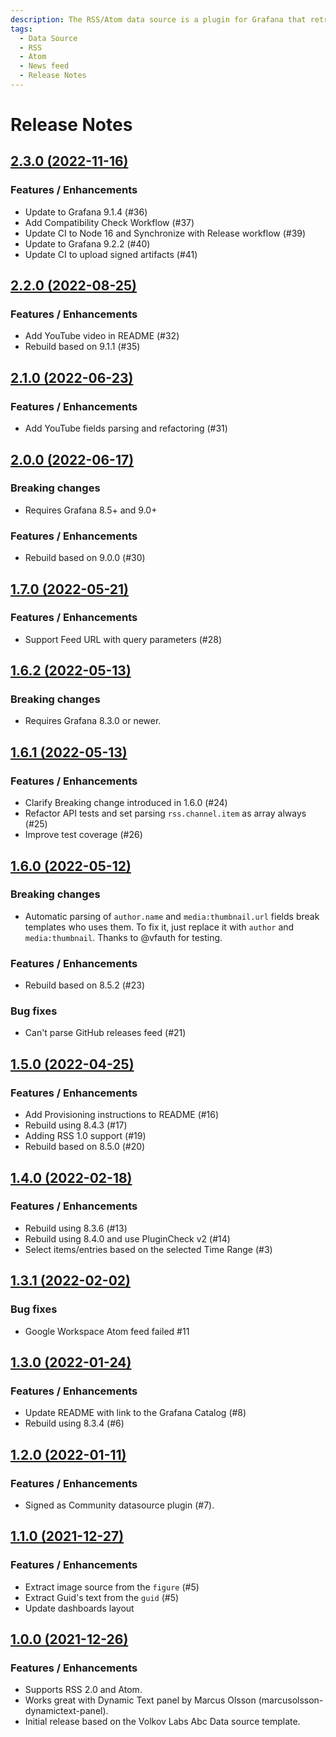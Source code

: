 ```yaml
---
description: The RSS/Atom data source is a plugin for Grafana that retrieves RSS/Atom feeds and allows to visualize them using Dynamic Text and other panels.
tags:
  - Data Source
  - RSS
  - Atom
  - News feed
  - Release Notes
---
```


# Release Notes

## [2.3.0 (2022-11-16)](https://github.com/VolkovLabs/volkovlabs-rss-datasource/releases/tag/v2.3.0)

### Features / Enhancements

- Update to Grafana 9.1.4 (#36)
- Add Compatibility Check Workflow (#37)
- Update CI to Node 16 and Synchronize with Release workflow (#39)
- Update to Grafana 9.2.2 (#40)
- Update CI to upload signed artifacts (#41)

## [2.2.0 (2022-08-25)](https://github.com/VolkovLabs/volkovlabs-rss-datasource/releases/tag/v2.2.0)

### Features / Enhancements

- Add YouTube video in README (#32)
- Rebuild based on 9.1.1 (#35)

## [2.1.0 (2022-06-23)](https://github.com/VolkovLabs/volkovlabs-rss-datasource/releases/tag/v2.1.0)

### Features / Enhancements

- Add YouTube fields parsing and refactoring (#31)

## [2.0.0 (2022-06-17)](https://github.com/VolkovLabs/volkovlabs-rss-datasource/releases/tag/v2.0.0)

### Breaking changes

- Requires Grafana 8.5+ and 9.0+

### Features / Enhancements

- Rebuild based on 9.0.0 (#30)

## [1.7.0 (2022-05-21)](https://github.com/VolkovLabs/volkovlabs-rss-datasource/releases/tag/v1.7.0)

### Features / Enhancements

- Support Feed URL with query parameters (#28)

## [1.6.2 (2022-05-13)](https://github.com/VolkovLabs/volkovlabs-rss-datasource/releases/tag/v1.6.2)

### Breaking changes

- Requires Grafana 8.3.0 or newer.

## [1.6.1 (2022-05-13)](https://github.com/VolkovLabs/volkovlabs-rss-datasource/releases/tag/v1.6.1)

### Features / Enhancements

- Clarify Breaking change introduced in 1.6.0 (#24)
- Refactor API tests and set parsing `rss.channel.item` as array always (#25)
- Improve test coverage (#26)

## [1.6.0 (2022-05-12)](https://github.com/VolkovLabs/volkovlabs-rss-datasource/releases/tag/v1.6.0)

### Breaking changes

- Automatic parsing of `author.name` and `media:thumbnail.url` fields break templates who uses them. To fix it, just replace it with `author` and `media:thumbnail`. Thanks to @vfauth for testing.

### Features / Enhancements

- Rebuild based on 8.5.2 (#23)

### Bug fixes

- Can't parse GitHub releases feed (#21)

## [1.5.0 (2022-04-25)](https://github.com/VolkovLabs/volkovlabs-rss-datasource/releases/tag/v1.5.0)

### Features / Enhancements

- Add Provisioning instructions to README (#16)
- Rebuild using 8.4.3 (#17)
- Adding RSS 1.0 support (#19)
- Rebuild based on 8.5.0 (#20)

## [1.4.0 (2022-02-18)](https://github.com/VolkovLabs/volkovlabs-rss-datasource/releases/tag/v1.4.0)

### Features / Enhancements

- Rebuild using 8.3.6 (#13)
- Rebuild using 8.4.0 and use PluginCheck v2 (#14)
- Select items/entries based on the selected Time Range (#3)

## [1.3.1 (2022-02-02)](https://github.com/VolkovLabs/volkovlabs-rss-datasource/releases/tag/v1.3.1)

### Bug fixes

- Google Workspace Atom feed failed #11

## [1.3.0 (2022-01-24)](https://github.com/VolkovLabs/volkovlabs-rss-datasource/releases/tag/v1.3.0)

### Features / Enhancements

- Update README with link to the Grafana Catalog (#8)
- Rebuild using 8.3.4 (#6)

## [1.2.0 (2022-01-11)](https://github.com/VolkovLabs/volkovlabs-rss-datasource/releases/tag/v1.2.0)

### Features / Enhancements

- Signed as Community datasource plugin (#7).

## [1.1.0 (2021-12-27)](https://github.com/VolkovLabs/volkovlabs-rss-datasource/releases/tag/v1.1.0)

### Features / Enhancements

- Extract image source from the `figure` (#5)
- Extract Guid's text from the `guid` (#5)
- Update dashboards layout

## [1.0.0 (2021-12-26)](https://github.com/VolkovLabs/volkovlabs-rss-datasource/releases/tag/v1.0.0)

### Features / Enhancements

- Supports RSS 2.0 and Atom.
- Works great with Dynamic Text panel by Marcus Olsson (marcusolsson-dynamictext-panel).
- Initial release based on the Volkov Labs Abc Data source template.